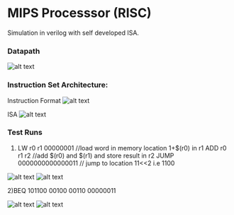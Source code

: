 # MIPS Processsor (RISC)
Simulation in verilog with self developed ISA.

### Datapath
![alt text](https://github.com/harshalmittal4/24-bit-MIPS-Processor-Simulation/blob/master/images/Datapath.jpg)

### Instruction Set Architecture: 
Instruction Format
![alt text](https://github.com/harshalmittal4/24-bit-MIPS-Processor-Simulation/blob/master/images/Instructions.JPG)

ISA
![alt text](https://github.com/harshalmittal4/24-bit-MIPS-Processor-Simulation/blob/master/images/ISA.JPG)

### Test Runs
1) LW   r0  r1  00000001              //load word in memory location 1+$(r0) in r1
   ADD  r0  r1  r2                          //add  $(r0) and $(r1) and store result in r2
   JUMP  0000000000000011  //  jump to location 11<<2  i.e  1100
   
![alt text](https://github.com/harshalmittal4/24-bit-MIPS-Processor-Simulation/blob/master/images/test1.png)
![alt text](https://github.com/harshalmittal4/24-bit-MIPS-Processor-Simulation/blob/master/images/testw1.png)

2)BEQ 101100 00100 00110 00000011

![alt text](https://github.com/harshalmittal4/24-bit-MIPS-Processor-Simulation/blob/master/images/test2.png)
![alt text](https://github.com/harshalmittal4/24-bit-MIPS-Processor-Simulation/blob/master/images/testw2.png)





